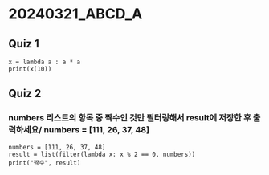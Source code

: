 # 20240321_ABCD_A

## Quiz 1

```언어 
x = lambda a : a * a
print(x(10))
```

## Quiz 2

### numbers 리스트의 항목 중 짝수인 것만 필터링해서 result에 저장한 후 출력하세요/ numbers = [111, 26, 37, 48]

```언어
numbers = [111, 26, 37, 48]
result = list(filter(lambda x: x % 2 == 0, numbers))
print("짝수", result)
```



